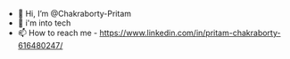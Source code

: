 - 👋 Hi, I’m @Chakraborty-Pritam
- 👀 i'm into tech 
- 📫 How to reach me - https://www.linkedin.com/in/pritam-chakraborty-616480247/

<!---
Chakraborty-Pritam/Chakraborty-Pritam is a ✨ special ✨ repository because its `README.md` (this file) appears on your GitHub profile.
You can click the Preview link to take a look at your changes.
--->
